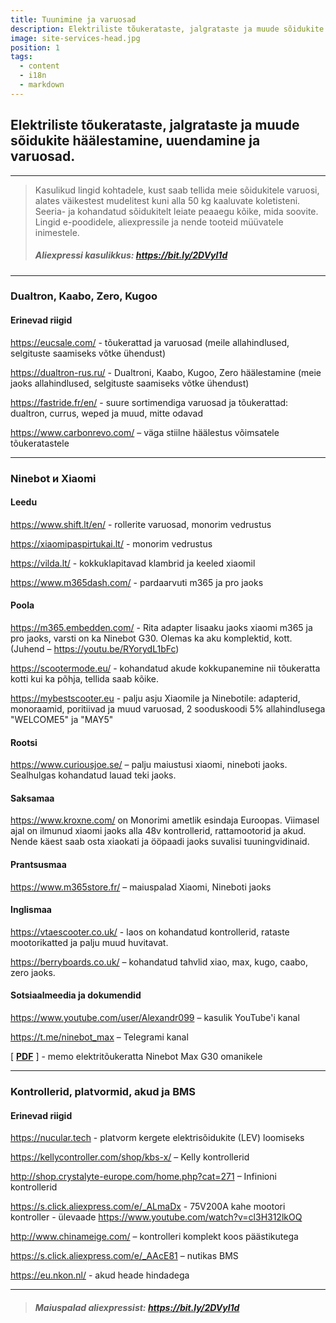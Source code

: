 ```yaml
---
title: Tuunimine ja varuosad
description: Elektriliste tõukerataste, jalgrataste ja muude sõidukite häälestamine, uuendamine ja varuosad.
image: site-services-head.jpg
position: 1
tags:
  - content
  - i18n
  - markdown
---
```


## Elektriliste tõukerataste, jalgrataste ja muude sõidukite häälestamine, uuendamine ja varuosad.

<markdown-image class="w-150 rounded mt-3" src="site-services-head.jpg" alt="Tuunimine, uuendamine ja varuosad"></markdown-image>

***

> Kasulikud lingid kohtadele, kust saab tellida meie sõidukitele varuosi, alates väikestest mudelitest kuni alla 50 kg kaaluvate koletisteni. Seeria- ja kohandatud sõidukitelt leiate peaaegu kõike, mida soovite. Lingid e-poodidele, aliexpressile ja nende tooteid müüvatele inimestele.
> 
> ##### Aliexpressi kasulikkus: https://bit.ly/2DVyl1d

***

### Dualtron, Kaabo, Zero, Kugoo

<markdown-image class="w-150 rounded my-3" src="site-services-mix.jpg" alt="Tuunimine, uuendamine ja varuosad"></markdown-image>

#### Erinevad riigid

https://eucsale.com/ - tõukerattad ja varuosad (meile allahindlused, selgituste saamiseks võtke ühendust)

https://dualtron-rus.ru/ - Dualtroni, Kaabo, Kugoo, Zero häälestamine (meie jaoks allahindlused, selgituste saamiseks võtke ühendust)

https://fastride.fr/en/ - suure sortimendiga varuosad ja tõukerattad: dualtron, currus, weped ja muud, mitte odavad

https://www.carbonrevo.com/ – väga stiilne häälestus võimsatele tõukeratastele

***

### Ninebot и Xiaomi

<markdown-image class="w-150 rounded my-3" src="site-services-mi.jpg" alt="Tuunimine, uuendamine ja varuosad"></markdown-image>

#### Leedu

https://www.shift.lt/en/ - rollerite varuosad, monorim vedrustus

https://xiaomipaspirtukai.lt/ - monorim vedrustus

https://vilda.lt/ - kokkuklapitavad klambrid ja keeled xiaomil

https://www.m365dash.com/ - pardaarvuti m365 ja pro jaoks

#### Poola

https://m365.embedden.com/ - Rita adapter lisaaku jaoks xiaomi m365 ja pro jaoks, varsti on ka Ninebot G30. Olemas ka aku komplektid, kott. (Juhend – https://youtu.be/RYorydL1bFc)

https://scootermode.eu/ - kohandatud akude kokkupanemine nii tõukeratta kotti kui ka põhja, tellida saab kõike.

https://mybestscooter.eu - palju asju Xiaomile ja Ninebotile: adapterid, monoraamid, poritiivad ja muud varuosad, 2 sooduskoodi 5% allahindlusega "WELCOME5" ja "MAY5"

#### Rootsi

https://www.curiousjoe.se/ – palju maiustusi xiaomi, nineboti jaoks. Sealhulgas kohandatud lauad teki jaoks.

#### Saksamaa

https://www.kroxne.com/ on Monorimi ametlik esindaja Euroopas. Viimasel ajal on ilmunud xiaomi jaoks alla 48v kontrollerid, rattamootorid ja akud. Nende käest saab osta xiaokati ja ööpaadi jaoks suvalisi tuuningvidinaid.

#### Prantsusmaa

https://www.m365store.fr/ – maiuspalad Xiaomi, Nineboti jaoks

#### Inglismaa

https://vtaescooter.co.uk/ - laos on kohandatud kontrollerid, rataste mootorikatted ja palju muud huvitavat.

https://berryboards.co.uk/ – kohandatud tahvlid xiao, max, kugo, caabo, zero jaoks.

#### Sotsiaalmeedia ja dokumendid

https://www.youtube.com/user/Alexandr099 – kasulik YouTube'i kanal

https://t.me/ninebot_max – Telegrami kanal

[ [**PDF**](https://store.electrotallinn.ee/docs/g30-max.pdf) ] - memo elektritõukeratta Ninebot Max G30 omanikele

***

### Kontrollerid, platvormid, akud ja BMS

<markdown-image class="w-150 rounded my-3" src="site-services-con-battery.jpg" alt="Tuunimine, uuendamine ja varuosad"></markdown-image>

#### Erinevad riigid

https://nucular.tech - platvorm kergete elektrisõidukite (LEV) loomiseks

https://kellycontroller.com/shop/kbs-x/ – Kelly kontrollerid

http://shop.crystalyte-europe.com/home.php?cat=271 – Infinioni kontrollerid

https://s.click.aliexpress.com/e/_ALmaDx - 75V200A kahe mootori kontroller - ülevaade https://www.youtube.com/watch?v=cl3H312lkOQ

http://www.chinameige.com/ – kontrolleri komplekt koos päästikutega

https://s.click.aliexpress.com/e/_AAcE81 – nutikas BMS

https://eu.nkon.nl/ - akud heade hindadega

***

> ##### Maiuspalad aliexpressist: https://bit.ly/2DVyl1d